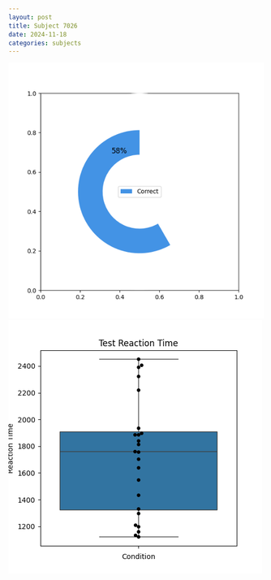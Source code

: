 ```yaml
---
layout: post
title: Subject 7026
date: 2024-11-18
categories: subjects
---
```


![](data/7026/run-6/7026_FN_acc_test.png)
![](data/7026/run-6/7026_FN_rt.png)
